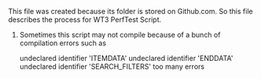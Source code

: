 This file was created because its folder is stored on Github.com.
So this file describes the process for WT3 PerfTest Script.

1) Sometimes this script may not compile because of a bunch of compilation errors such as

    undeclared identifier 'ITEMDATA'
    undeclared identifier 'ENDDATA'
    undeclared identifier 'SEARCH_FILTERS'
    too many errors


